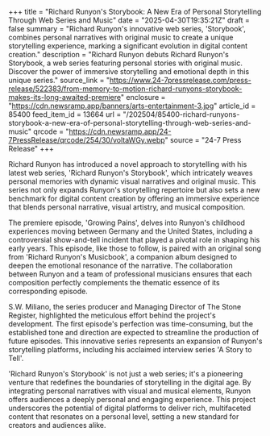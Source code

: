 +++
title = "Richard Runyon's Storybook: A New Era of Personal Storytelling Through Web Series and Music"
date = "2025-04-30T19:35:21Z"
draft = false
summary = "Richard Runyon's innovative web series, 'Storybook', combines personal narratives with original music to create a unique storytelling experience, marking a significant evolution in digital content creation."
description = "Richard Runyon debuts Richard Runyon's Storybook, a web series featuring personal stories with original music. Discover the power of immersive storytelling and emotional depth in this unique series."
source_link = "https://www.24-7pressrelease.com/press-release/522383/from-memory-to-motion-richard-runyons-storybook-makes-its-long-awaited-premiere"
enclosure = "https://cdn.newsramp.app/banners/arts-entertainment-3.jpg"
article_id = 85400
feed_item_id = 13664
url = "/202504/85400-richard-runyons-storybook-a-new-era-of-personal-storytelling-through-web-series-and-music"
qrcode = "https://cdn.newsramp.app/24-7PressRelease/qrcode/254/30/voltaWGy.webp"
source = "24-7 Press Release"
+++

<p>Richard Runyon has introduced a novel approach to storytelling with his latest web series, 'Richard Runyon's Storybook', which intricately weaves personal memories with dynamic visual narratives and original music. This series not only expands Runyon's storytelling repertoire but also sets a new benchmark for digital content creation by offering an immersive experience that blends personal narrative, visual artistry, and musical composition.</p><p>The premiere episode, 'Growing Pains', delves into Runyon's childhood experiences moving between Germany and the United States, including a controversial show-and-tell incident that played a pivotal role in shaping his early years. This episode, like those to follow, is paired with an original song from 'Richard Runyon's Musicbook', a companion album designed to deepen the emotional resonance of the narrative. The collaboration between Runyon and a team of professional musicians ensures that each composition perfectly complements the thematic essence of its corresponding episode.</p><p>S.W. Miliano, the series producer and Managing Director of The Stone Register, highlighted the meticulous effort behind the project's development. The first episode's perfection was time-consuming, but the established tone and direction are expected to streamline the production of future episodes. This innovative series represents an expansion of Runyon's storytelling platforms, including his acclaimed interview series 'A Story to Tell'.</p><p>'Richard Runyon's Storybook' is not just a web series; it's a pioneering venture that redefines the boundaries of storytelling in the digital age. By integrating personal narratives with visual and musical elements, Runyon offers audiences a deeply personal and engaging experience. This project underscores the potential of digital platforms to deliver rich, multifaceted content that resonates on a personal level, setting a new standard for creators and audiences alike.</p>